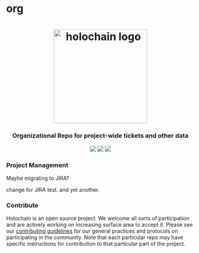 # org

<h1 align="center">
  <a href="http://holochain.org"><img width="250" src="https://github.com/holochain/org/blob/master/logo/holochain_logo.png?raw=true" alt="holochain logo" /></a>
</h1>

<h3 align="center">Organizational Repo for project-wide tickets and other data</h3>

<p align="center">
  <a href="http://holochain.org/"><img src="https://img.shields.io/badge/project-holochain-blue.svg?style=flat-square" /></a>
  <a href="https://chat.holochain.net"><img src="https://img.shields.io/badge/chat-chat%2eholochain%2enet-blue.svg?style=flat-square" /></a>
  <a href="https://waffle.io/holochian/org"><img src="https://img.shields.io/badge/pm-waffle-blue.svg?style=flat-square" /></a>
</p>

### Project Management

Maybe migrating to JIRA?

change for JIRA test. and yet another.

### Contribute

Holochain is an open source project.  We welcome all sorts of participation and are actively working on increasing surface area to accept it.  Please see our [contributing guidelines](https://github.com/holochain/org/blob/master/CONTRIBUTING.md) for our general practices and protocols on participating in the community. Note that each particular repo may have specific instructions for contribution to that particular part of the project.
